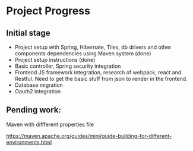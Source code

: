 # Project Progress

## Initial stage

* Project setup with Spring, Hibernate, Tiles, db drivers and other components dependencies using Maven system  (done)
* Project setup instructions (done)
* Basic controller, Spring security integration
* Frontend JS framework integration, research of webpack, react and Restful.
  Need to get the basic stuff from json to render in the frontend.
* Database migration
* Oauth2 integration

## Pending work: 

Maven with diffferent properties file

https://maven.apache.org/guides/mini/guide-building-for-different-environments.html





